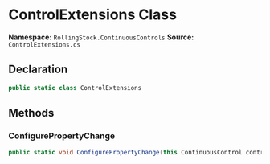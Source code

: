 # ControlExtensions Class

**Namespace:** `RollingStock.ContinuousControls`
**Source:** `ControlExtensions.cs`

## Declaration

```csharp
public static class ControlExtensions
```

## Methods

### ConfigurePropertyChange

```csharp
public static void ConfigurePropertyChange(this ContinuousControl control, Func<float, PropertyChange> propertyChangeFunc, Func<string> tooltipText = null)
```

